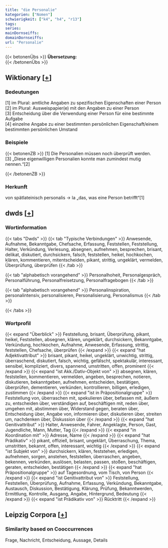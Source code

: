 ```yaml
---
title: "die Personalie"
kategorien: ["Nomen"]
schwierigkeit: ["k4", "h4", "r13"]
tags:
series:
mainDornseiffs:
domainDornseiffs:
url: "Personalie"
---
```


{{< betonenÜbs >}}
**Übersetzung:**  
{{< /betonenÜbs >}}

## Wiktionary [[+](https://de.wiktionary.org/wiki/Personalie)]

### Bedeutungen
[1] im Plural: amtliche Angaben zu spezifischen Eigenschaften einer Person  
[2] im Plural: Ausweispapier(e) mit den Angaben zu einer Person  
[3] Entscheidung über die Verwendung einer Person für eine bestimmte Aufgabe  
[4] einzelne Angabe zu einer bestimmten persönlichen Eigenschaft/einem bestimmten persönlichen Umstand  

### Beispiele
{{< betonenZB >}}
[1] Die Personalien müssen noch überprüft werden.  
[3] „Diese eigenwilligen Personalien konnte man zumindest mutig nennen.“[2]  

{{< /betonenZB >}}
### Herkunft
von spätlateinisch personalis → la „das, was eine Person betrifft“[1]  



## dwds [[+](https://www.dwds.de/wb/Personalie)]

### Wortinformation
{{< tabs "Dwds" >}}
{{< tab "Typische Verbindungen" >}}
Anwesende, Aufnahme, Bekanntgabe, Chefsache, Erfassung, Feststellen, Feststellung, Halter, Verkündung, Verlesung, absegnen, aufnehmen, besprechen, brisant, delikat, diskutiert, durchsickern, falsch, feststellen, heikel, hochkochen, klären, kommentieren, mitentscheiden, pikant, strittig, ungeklärt, vermelden, Überprüfung, überprüfen
{{< /tab >}}

{{< tab "alphabetisch vorangehend" >}}
Personalhoheit, Personalgespräch, Personalführung, Personalfreisetzung, Personalfragebogen
{{< /tab >}}

{{< tab "alphabetisch vorangehend" >}}
Personalinspiration, personalintensiv, personalisieren, Personalisierung, Personalismus
{{< /tab >}}

{{< /tabs >}}

### Wortprofil
{{< expand "Überblick" >}} Feststellung, brisant, Überprüfung, pikant, heikel, Feststellen, absegnen, klären, ungeklärt, durchsickern, Bekanntgabe, Verkündung, hochkochen, Aufnahme, Anwesende, Erfassung, strittig, feststellen, Chefsache, überprüfen {{< /expand >}}
{{< expand "hat Adjektivattribut" >}} brisant, pikant, heikel, ungeklärt, unwichtig, strittig, überraschend, diskutiert, falsch, wichtig, gefälscht, spektakulär, interessant, sensibel, kompliziert, divers, spannend, umstritten, offen, prominent {{< /expand >}}
{{< expand "ist Akk./Dativ-Objekt von" >}} absegnen, klären, feststellen, kommentieren, vermelden, angeben, besprechen, notieren, diskutieren, bekanntgeben, aufnehmen, entscheiden, bestätigen, überprüfen, dementieren, verkünden, kontrollieren, billigen, erledigen, zustimmen {{< /expand >}}
{{< expand "ist in Präpositionalgruppe" >}} Feststellung von, überraschen mit, spekulieren über, befassen mit, äußern zu, entscheiden über, verständigen auf, beschäftigen mit, reden über, umgehen mit, abstimmen über, Widerstand gegen, beraten über, Entscheidung über, Angabe von, informieren über, diskutieren über, streiten um, nachdenken über, Diskussion über {{< /expand >}}
{{< expand "hat Genitivattribut" >}} Halter, Anwesende, Fahrer, Angeklagte, Person, Gast, Jugendliche, Mann, Mutter, Tag {{< /expand >}}
{{< expand "in Koordination mit" >}} Adresse, Name {{< /expand >}}
{{< expand "hat Prädikativ" >}} pikant, offiziell, brisant, ungeklärt, Überraschung, Thema, umstritten, bekannt, offen, interessant, wichtig {{< /expand >}}
{{< expand "ist Subjekt von" >}} durchsickern, klären, feststehen, erledigen, aufnehmen, sorgen, anstehen, feststellen, überraschen, angeben, bekennen, verkünden, auslösen, belasten, passen, stoßen, beschäftigen, geraten, entscheiden, bestätigen {{< /expand >}}
{{< expand "hat Präpositionalgruppe" >}} auf Tagesordnung, vom Tisch, von Person {{< /expand >}}
{{< expand "ist Genitivattribut von" >}} Feststellung, Feststellen, Überprüfung, Aufnahme, Erfassung, Verkündung, Bekanntgabe, Austausch, Diskussion, Bestätigung, Klärung, Prüfung, Bekanntwerden, Ermittlung, Kontrolle, Ausgang, Angabe, Hintergrund, Bedeutung {{< /expand >}}
{{< expand "ist Prädikativ von" >}} Rücktritt {{< /expand >}}

## Leipzig Corpora [[+](https://corpora.uni-leipzig.de/en/res?word=Personalie&corpusId=deu_newscrawl-public_2018)]


### Similarity based on Cooccurrences
Frage, Nachricht, Entscheidung, Aussage, Details

